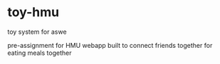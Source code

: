 # toy-hmu
toy system for aswe

pre-assignment for HMU webapp
built to connect friends together for eating meals together
